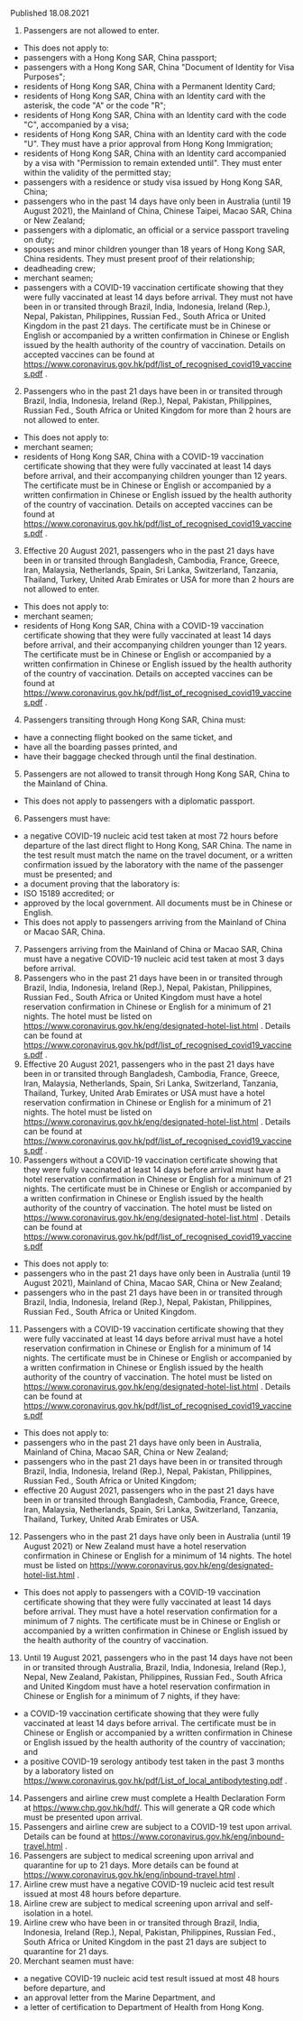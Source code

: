 Published 18.08.2021
1. Passengers are not allowed to enter.
- This does not apply to:
- passengers with a Hong Kong SAR, China passport;
- passengers with a Hong Kong SAR, China "Document of Identity for Visa Purposes";
- residents of Hong Kong SAR, China with a Permanent Identity Card;
- residents of Hong Kong SAR, China with an Identity card with the asterisk, the code "A" or the code "R";
- residents of Hong Kong SAR, China with an Identity card with the code "C", accompanied by a visa;
- residents of Hong Kong SAR, China with an Identity card with the code "U". They must have a prior approval from Hong Kong Immigration;
- residents of Hong Kong SAR, China with an Identity card accompanied by a visa with "Permission to remain extended until". They must enter within the validity of the permitted stay;
- passengers with a residence or study visa issued by Hong Kong SAR, China;
- passengers who in the past 14 days have only been in Australia (until 19 August 2021), the Mainland of China, Chinese Taipei, Macao SAR, China or New Zealand;
- passengers with a diplomatic, an official or a service passport traveling on duty;
- spouses and minor children younger than 18 years of Hong Kong SAR, China residents. They must present proof of their relationship;
- deadheading crew;
- merchant seamen;
- passengers with a COVID-19 vaccination certificate showing that they were fully vaccinated at least 14 days before arrival. They must not have been in or transited through Brazil, India, Indonesia, Ireland (Rep.), Nepal, Pakistan, Philippines, Russian Fed., South Africa or United Kingdom in the past 21 days. The certificate must be in Chinese or English or accompanied by a written confirmation in Chinese or English issued by the health authority of the country of vaccination. Details on accepted vaccines can be found at <a href="https://www.coronavirus.gov.hk/pdf/list_of_recognised_covid19_vaccines.pdf">https://www.coronavirus.gov.hk/pdf/list_of_recognised_covid19_vaccines.pdf</a> .
2. Passengers who in the past 21 days have been in or transited through Brazil, India, Indonesia, Ireland (Rep.), Nepal, Pakistan, Philippines, Russian Fed., South Africa or United Kingdom for more than 2 hours are not allowed to enter.
- This does not apply to:
- merchant seamen;
- residents of Hong Kong SAR, China with a COVID-19 vaccination certificate showing that they were fully vaccinated at least 14 days before arrival, and their accompanying children younger than 12 years. The certificate must be in Chinese or English or accompanied by a written confirmation in Chinese or English issued by the health authority of the country of vaccination. Details on accepted vaccines can be found at <a href="https://www.coronavirus.gov.hk/pdf/list_of_recognised_covid19_vaccines.pdf">https://www.coronavirus.gov.hk/pdf/list_of_recognised_covid19_vaccines.pdf</a> .
3. Effective 20 August 2021, passengers who in the past 21 days have been in or transited through Bangladesh, Cambodia, France, Greece, Iran, Malaysia, Netherlands, Spain, Sri Lanka, Switzerland, Tanzania, Thailand, Turkey, United Arab Emirates or USA for more than 2 hours are not allowed to enter.
- This does not apply to:
- merchant seamen;
- residents of Hong Kong SAR, China with a COVID-19 vaccination certificate showing that they were fully vaccinated at least 14 days before arrival, and their accompanying children younger than 12 years. The certificate must be in Chinese or English or accompanied by a written confirmation in Chinese or English issued by the health authority of the country of vaccination. Details on accepted vaccines can be found at <a href="https://www.coronavirus.gov.hk/pdf/list_of_recognised_covid19_vaccines.pdf">https://www.coronavirus.gov.hk/pdf/list_of_recognised_covid19_vaccines.pdf</a> .
4. Passengers transiting through Hong Kong SAR, China must:
- have a connecting flight booked on the same ticket, and
- have all the boarding passes printed, and
- have their baggage checked through until the final destination.
5. Passengers are not allowed to transit through Hong Kong SAR, China to the Mainland of China.
- This does not apply to passengers with a diplomatic passport.
6. Passengers must have:
- a negative COVID-19 nucleic acid test taken at most 72 hours before departure of the last direct flight to Hong Kong, SAR China. The name in the test result must match the name on the travel document, or a written confirmation issued by the laboratory with the name of the passenger must be presented; and
- a document proving that the laboratory is:
- ISO 15189 accredited; or
- approved by the local government.
All documents must be in Chinese or English.
- This does not apply to passengers arriving from the Mainland of China or Macao SAR, China.
7. Passengers arriving from the Mainland of China or Macao SAR, China must have a negative COVID-19 nucleic acid test taken at most 3 days before arrival.
8. Passengers who in the past 21 days have been in or transited through Brazil, India, Indonesia, Ireland (Rep.), Nepal, Pakistan, Philippines, Russian Fed., South Africa or United Kingdom must have a hotel reservation confirmation in Chinese or English for a minimum of 21 nights. The hotel must be listed on <a href="https://www.coronavirus.gov.hk/eng/designated-hotel-list.html">https://www.coronavirus.gov.hk/eng/designated-hotel-list.html</a> . Details can be found at <a href="https://www.coronavirus.gov.hk/pdf/list_of_recognised_covid19_vaccines.pdf">https://www.coronavirus.gov.hk/pdf/list_of_recognised_covid19_vaccines.pdf</a> .
9. Effective 20 August 2021, passengers who in the past 21 days have been in or transited through Bangladesh, Cambodia, France, Greece, Iran, Malaysia, Netherlands, Spain, Sri Lanka, Switzerland, Tanzania, Thailand, Turkey, United Arab Emirates or USA must have a hotel reservation confirmation in Chinese or English for a minimum of 21 nights. The hotel must be listed on <a href="https://www.coronavirus.gov.hk/eng/designated-hotel-list.html">https://www.coronavirus.gov.hk/eng/designated-hotel-list.html</a> . Details can be found at <a href="https://www.coronavirus.gov.hk/pdf/list_of_recognised_covid19_vaccines.pdf">https://www.coronavirus.gov.hk/pdf/list_of_recognised_covid19_vaccines.pdf</a> .
10. Passengers without a COVID-19 vaccination certificate showing that they were fully vaccinated at least 14 days before arrival must have a hotel reservation confirmation in Chinese or English for a minimum of 21 nights. The certificate must be in Chinese or English or accompanied by a written confirmation in Chinese or English issued by the health authority of the country of vaccination. The hotel must be listed on <a href="https://www.coronavirus.gov.hk/eng/designated-hotel-list.html">https://www.coronavirus.gov.hk/eng/designated-hotel-list.html</a> . Details can be found at <a href="https://www.coronavirus.gov.hk/pdf/list_of_recognised_covid19_vaccines.pdf">https://www.coronavirus.gov.hk/pdf/list_of_recognised_covid19_vaccines.pdf</a> 
- This does not apply to:
- passengers who in the past 21 days have only been in Australia (until 19 August 2021), Mainland of China, Macao SAR, China or New Zealand;
- passengers who in the past 21 days have been in or transited through Brazil, India, Indonesia, Ireland (Rep.), Nepal, Pakistan, Philippines, Russian Fed., South Africa or United Kingdom.
11. Passengers with a COVID-19 vaccination certificate showing that they were fully vaccinated at least 14 days before arrival must have a hotel reservation confirmation in Chinese or English for a minimum of 14 nights. The certificate must be in Chinese or English or accompanied by a written confirmation in Chinese or English issued by the health authority of the country of vaccination. The hotel must be listed on <a href="https://www.coronavirus.gov.hk/eng/designated-hotel-list.html">https://www.coronavirus.gov.hk/eng/designated-hotel-list.html</a> . Details can be found at <a href="https://www.coronavirus.gov.hk/pdf/list_of_recognised_covid19_vaccines.pdf">https://www.coronavirus.gov.hk/pdf/list_of_recognised_covid19_vaccines.pdf</a> 
- This does not apply to:
- passengers who in the past 21 days have only been in Australia, Mainland of China, Macao SAR, China or New Zealand;
- passengers who in the past 21 days have been in or transited through Brazil, India, Indonesia, Ireland (Rep.), Nepal, Pakistan, Philippines, Russian Fed., South Africa or United Kingdom;
- effective 20 August 2021, passengers who in the past 21 days have been in or transited through Bangladesh, Cambodia, France, Greece, Iran, Malaysia, Netherlands, Spain, Sri Lanka, Switzerland, Tanzania, Thailand, Turkey, United Arab Emirates or USA.
12. Passengers who in the past 21 days have only been in Australia (until 19 August 2021) or New Zealand must have a hotel reservation confirmation in Chinese or English for a minimum of 14 nights. The hotel must be listed on <a href="https://www.coronavirus.gov.hk/eng/designated-hotel-list.html">https://www.coronavirus.gov.hk/eng/designated-hotel-list.html</a> .
- This does not apply to passengers with a COVID-19 vaccination certificate showing that they were fully vaccinated at least 14 days before arrival. They must have a hotel reservation confirmation for a minimum of 7 nights. The certificate must be in Chinese or English or accompanied by a written confirmation in Chinese or English issued by the health authority of the country of vaccination.
13. Until 19 August 2021, passengers who in the past 14 days have not been in or transited through Australia, Brazil, India, Indonesia, Ireland (Rep.), Nepal, New Zealand, Pakistan, Philippines, Russian Fed., South Africa and United Kingdom must have a hotel reservation confirmation in Chinese or English for a minimum of 7 nights, if they have:
- a COVID-19 vaccination certificate showing that they were fully vaccinated at least 14 days before arrival. The certificate must be in Chinese or English or accompanied by a written confirmation in Chinese or English issued by the health authority of the country of vaccination; and
- a positive COVID-19 serology antibody test taken in the past 3 months by a laboratory listed on <a href="https://www.coronavirus.gov.hk/pdf/List_of_local_antibodytesting.pdf">https://www.coronavirus.gov.hk/pdf/List_of_local_antibodytesting.pdf</a> .
14. Passengers and airline crew must complete a Health Declaration Form at <a href="https://www.chp.gov.hk/hdf/">https://www.chp.gov.hk/hdf/</a>. This will generate a QR code which must be presented upon arrival.
15. Passengers and airline crew are subject to a COVID-19 test upon arrival. Details can be found at <a href="https://www.coronavirus.gov.hk/eng/inbound-travel.html">https://www.coronavirus.gov.hk/eng/inbound-travel.html</a> .
16. Passengers are subject to medical screening upon arrival and quarantine for up to 21 days. More details can be found at <a href="https://www.coronavirus.gov.hk/eng/inbound-travel.html">https://www.coronavirus.gov.hk/eng/inbound-travel.html</a> .
17. Airline crew must have a negative COVID-19 nucleic acid test result issued at most 48 hours before departure.
18. Airline crew are subject to medical screening upon arrival and self-isolation in a hotel.
19. Airline crew who have been in or transited through Brazil, India, Indonesia, Ireland (Rep.), Nepal, Pakistan, Philippines, Russian Fed., South Africa or United Kingdom in the past 21 days are subject to quarantine for 21 days.
20. Merchant seamen must have:
- a negative COVID-19 nucleic acid test result issued at most 48 hours before departure, and
- an approval letter from the Marine Department, and
- a letter of certification to Department of Health from Hong Kong.

